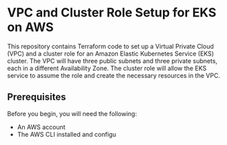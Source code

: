  # VPC and Cluster Role Setup for EKS on AWS

This repository contains Terraform code to set up a Virtual Private Cloud (VPC) and a cluster role for an Amazon Elastic Kubernetes Service (EKS) cluster. The VPC will have three public subnets and three private subnets, each in a different Availability Zone. The cluster role will allow the EKS service to assume the role and create the necessary resources in the VPC.

## Prerequisites

Before you begin, you will need the following:

* An AWS account
* The AWS CLI installed and configu